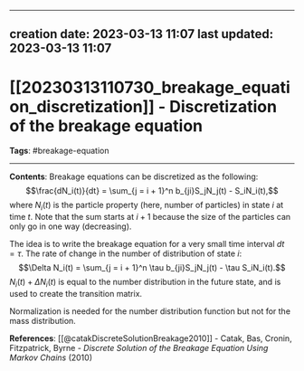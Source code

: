 
---
creation date: 2023-03-13 11:07
last updated: 2023-03-13 11:07
---
# [[20230313110730_breakage_equation_discretization]] - Discretization of the breakage equation

__Tags__: #breakage-equation 

---
__Contents__: Breakage equations can be discretized as the following:
$$\frac{dN_i(t)}{dt} = \sum_{j = i + 1}^n b_{ji}S_jN_j(t) - S_iN_i(t),$$
where $N_i(t)$ is the particle property (here, number of particles) in state $i$ at time $t$. Note that the sum starts at $i + 1$ because the size of the particles can only go in one way (decreasing). 

The idea is to write the breakage equation for a very small time interval $dt = \tau$. The rate of change in the number of distribution of state $i$:
$$\Delta N_i(t) = \sum_{j = i + 1}^n \tau b_{ji}S_jN_j(t) - \tau S_iN_i(t).$$
$N_i(t) + \Delta N_i(t)$ is equal to the number distribution in the future state, and is used to create the transition matrix.

Normalization is needed for the number distribution function but not for the mass distribution. 

__References__:
[[@catakDiscreteSolutionBreakage2010]] - Catak, Bas, Cronin, Fitzpatrick, Byrne - _Discrete Solution of the Breakage Equation Using Markov Chains_ (2010)


